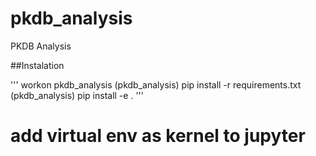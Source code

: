 # pkdb_analysis
PKDB Analysis

##Instalation

'''
workon pkdb_analysis
(pkdb_analysis) pip install -r requirements.txt
(pkdb_analysis) pip install -e .
'''
# add virtual env as kernel to jupyter 

